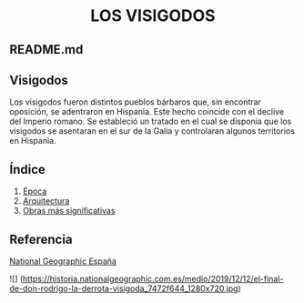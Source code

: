 <h1 align="center"> LOS VISIGODOS </h1>

## README.md

## Visigodos

Los visigodos fueron distintos pueblos bárbaros que, sin encontrar oposición, se adentraron en Hispania. Este hecho coincide con el declive del Imperio romano. Se estableció un tratado en el cual se disponía que los visigodos se asentaran en el sur de la Galia y controlaran algunos territorios en Hispania.  

## Índice
1. [Época](./Epoca.md)
2. [Arquitectura](./Arquitectura.md)
3. [Obras más significativas](./Obras.md)

## Referencia

[National Geographic España](https://www.nationalgeographic.com.es/)

![] (https://historia.nationalgeographic.com.es/medio/2019/12/12/el-final-de-don-rodrigo-la-derrota-visigoda_7472f644_1280x720.jpg)
